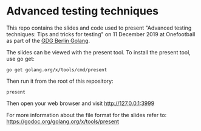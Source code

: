 # Advanced testing techniques

This repo contains the slides and code used to present "Advanced
testing techniques: Tips and tricks for testing" on 11 December 2019
at Onefootball as part of the [GDG Berlin
Golang](https://www.meetup.com/golang-users-berlin/events/261420501/).

The slides can be viewed with the present tool.
To install the present tool, use go get:

	go get golang.org/x/tools/cmd/present

Then run it from the root of this repository:

    present

Then open your web browser and visit http://127.0.0.1:3999

For more information about the file format for the slides refer to:
https://godoc.org/golang.org/x/tools/present

